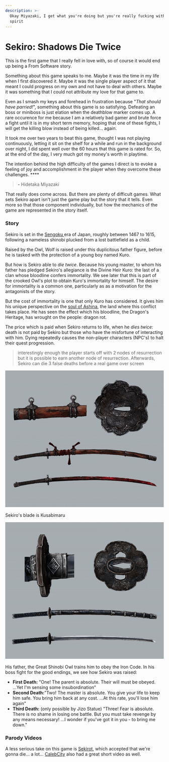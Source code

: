 ```yaml
---
description: >-
  Okay Miyazaki, I get what you're doing but you're really fucking with my
  spirit
---
```


# Sekiro: Shadows Die Twice

This is the first game that I really fell in love with, so of course it would end up being a From Software story.&#x20;

Something about this game speaks to me. Maybe it was the time in my life when I first discovered it. Maybe it was the single player aspect of it that meant I could progress on my own and not have to deal with others. Maybe it was something that I could not attribute my love for that game to.&#x20;

Even as I smash my keys and forehead in frustration because "_That should have parried!_", something about this game is so satisfying. Defeating an boss or miniboss is just elation when the deathblow marker comes up. A rare occurence for me because I am a relatively bad gamer and brute force a fight until it is in my short term memory, hoping that one of these fights, I will get the killing blow instead of being killed... again.

It took me over two years to beat this game, thought I was not playing continuously, letting it sit on the shelf for a while and run in the background over night, I did spent well over the 60 hours that this game is rated for. So, at the end of the day, I very much got my money's worth in playtime.&#x20;

&#x20;The intention behind the high difficulty of the games I direct is to evoke a feeling of joy and accomplishment in the player when they overcome these challenges. ****&#x20;

> **-** Hidetaka Miyazaki

That really does come across. But there are plenty of difficult games. What sets Sekiro apart isn't just the game play but the story that it tells. Even more so that those component individually, but how the mechanics of the game are represented in the story itself.&#x20;

### Story

Sekiro is set in the [Sengoku ](https://en.wikipedia.org/wiki/Sengoku\_period)era of Japan, roughly between 1467 to 1615, following a nameless shinobi plucked from a lost battlefield as a child.&#x20;

Raised by the Owl, Wolf is raised under this duplicitous father figure, before he is tasked with the protection of a young boy named Kuro.&#x20;

But how is Sekiro able to _die twice_. Because his young master, to whom his father has pledged Sekiro's allegiance is the Divine Heir Kuro: the last of a clan whose bloodline confers immortality. We see later that this is part of the crooked Owl's plot to obtain Kuro's immortality for himself. The desire for immortality is a common one, particularly as as a motivation for the antagonists of the story.&#x20;

But the cost of immortality is one that only Kuro has considered. It gives him his unique perspective on the [soul of Ashina](https://www.youtube.com/watch?v=IWgL-eozo7U), the land where this conflict takes place. He has seen the effect which his bloodline, the Dragon's Heritage, has wrought on the people: dragon rot.&#x20;

The price which is paid when Sekiro returns to life, when he _dies twice:_ death is not paid by Sekiro but those who have the misfortune of interacting with him. Dying repeatedly causes the non-player characters (NPC's) to halt their quest progression.&#x20;

> interestingly enough the player starts off with 2 nodes of resurrection but it is possible to earn another node of resurrection. Afterwards, Sekiro can die 3 false deaths before a real game over screen&#x20;

&#x20;

![The first, red, Mortal Blade: a bloodstained fushigiri able to slay undying.](../../.gitbook/assets/weapon+mortal+blade-min.png)

Sekiro's blade is Kusabimaru

![Sekiro's first blade, Kusabimaru ](../../.gitbook/assets/weapon+kusabimaru-min.png)

His father, the Great Shinobi Owl trains him to obey the Iron Code. In his boss fight for the good endings, we see how Sekiro was raised:&#x20;

* **First Death:** "One! The parent is absolute. Their will must be obeyed. ...Yet I'm sensing some insubordination"&#x20;
* **Second Death:**"Two! The master is absolute. You give your life to keep him safe. You bring him back at any cost. ...At this rate, you'll lose him again"&#x20;
* **Third Death:** (only possible by Jizo Statue) "Three! Fear is absolute. There is no shame in losing one battle. But you must take revenge by any means necessary! ...I wonder if you've got it in you - to bring me down."

### Parody Videos&#x20;

A less serious take on this game is [Sekirot](https://www.youtube.com/watch?v=31V6ifW3tNk), which accepted that we're gonna die... a lot... [CalebCity](https://www.youtube.com/watch?v=X8TfzFTM5Ys) also had a great short video as well.&#x20;





